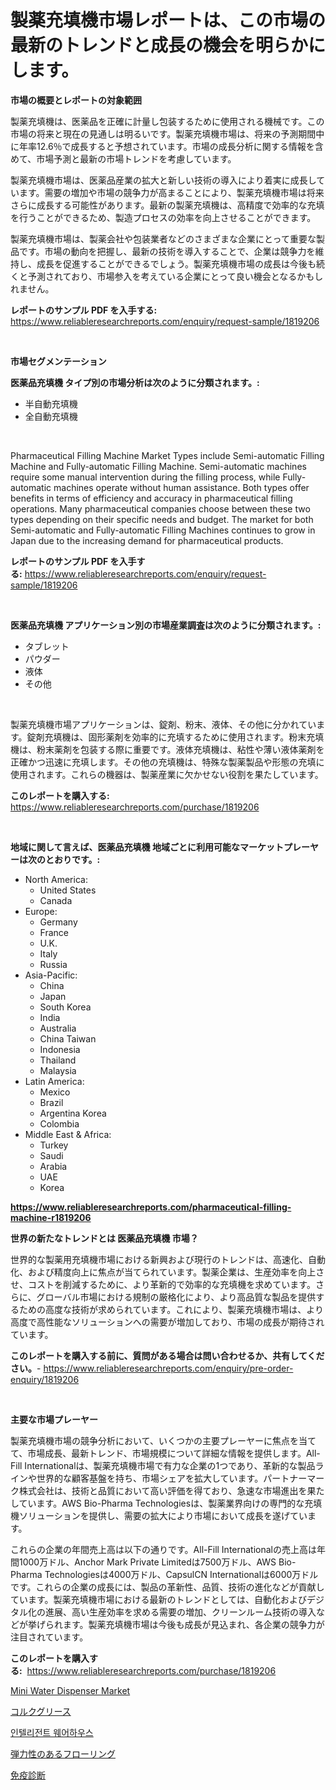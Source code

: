 <p><h1>製薬充填機市場レポートは、この市場の最新のトレンドと成長の機会を明らかにします。</h1></p><p><strong>市場の概要とレポートの対象範囲</strong></p>
<p><p>製薬充填機は、医薬品を正確に計量し包装するために使用される機械です。この市場の将来と現在の見通しは明るいです。製薬充填機市場は、将来の予測期間中に年率12.6％で成長すると予想されています。市場の成長分析に関する情報を含めて、市場予測と最新の市場トレンドを考慮しています。 </p><p>製薬充填機市場は、医薬品産業の拡大と新しい技術の導入により着実に成長しています。需要の増加や市場の競争力が高まることにより、製薬充填機市場は将来さらに成長する可能性があります。最新の製薬充填機は、高精度で効率的な充填を行うことができるため、製造プロセスの効率を向上させることができます。 </p><p>製薬充填機市場は、製薬会社や包装業者などのさまざまな企業にとって重要な製品です。市場の動向を把握し、最新の技術を導入することで、企業は競争力を維持し、成長を促進することができるでしょう。製薬充填機市場の成長は今後も続くと予測されており、市場参入を考えている企業にとって良い機会となるかもしれません。</p></p>
<p><strong>レポートのサンプル PDF を入手する:</strong> <a href="https://www.reliableresearchreports.com/enquiry/request-sample/1819206">https://www.reliableresearchreports.com/enquiry/request-sample/1819206</a></p>
<p>&nbsp;</p>
<p><strong>市場セグメンテーション</strong></p>
<p><strong>医薬品充填機 タイプ別の市場分析は次のように分類されます。:</strong></p>
<p><ul><li>半自動充填機</li><li>全自動充填機</li></ul></p>
<p>&nbsp;</p>
<p><p>Pharmaceutical Filling Machine Market Types include Semi-automatic Filling Machine and Fully-automatic Filling Machine. Semi-automatic machines require some manual intervention during the filling process, while Fully-automatic machines operate without human assistance. Both types offer benefits in terms of efficiency and accuracy in pharmaceutical filling operations. Many pharmaceutical companies choose between these two types depending on their specific needs and budget. The market for both Semi-automatic and Fully-automatic Filling Machines continues to grow in Japan due to the increasing demand for pharmaceutical products.</p></p>
<p><strong>レポートのサンプル PDF を入手する:</strong>&nbsp;<a href="https://www.reliableresearchreports.com/enquiry/request-sample/1819206">https://www.reliableresearchreports.com/enquiry/request-sample/1819206</a></p>
<p>&nbsp;</p>
<p><strong> 医薬品充填機 アプリケーション別の市場産業調査は次のように分類されます。:</strong></p>
<p><ul><li>タブレット</li><li>パウダー</li><li>液体</li><li>その他</li></ul></p>
<p>&nbsp;</p>
<p><p>製薬充填機市場アプリケーションは、錠剤、粉末、液体、その他に分かれています。錠剤充填機は、固形薬剤を効率的に充填するために使用されます。粉末充填機は、粉末薬剤を包装する際に重要です。液体充填機は、粘性や薄い液体薬剤を正確かつ迅速に充填します。その他の充填機は、特殊な製薬製品や形態の充填に使用されます。これらの機器は、製薬産業に欠かせない役割を果たしています。</p></p>
<p><strong>このレポートを購入する:</strong>&nbsp; <a href="https://www.reliableresearchreports.com/purchase/1819206">https://www.reliableresearchreports.com/purchase/1819206</a></p>
<p>&nbsp;</p>
<p><strong>地域に関して言えば、医薬品充填機 地域ごとに利用可能なマーケットプレーヤーは次のとおりです。:</strong></p>
<p><ul>
    <li>
        North America:
        <ul>
            <li>United States</li>
            <li>Canada</li>
        </ul>
    </li>
    <li>
        Europe:
        <ul>
            <li>Germany</li>
            <li>France</li>
            <li>U.K.</li>
            <li>Italy</li>
            <li>Russia</li>
        </ul>
    </li>
    <li>
        Asia-Pacific:
        <ul>
            <li>China</li>
            <li>Japan</li>
            <li>South Korea</li>
            <li>India</li>
            <li>Australia</li>
            <li>China Taiwan</li>
            <li>Indonesia</li>
            <li>Thailand</li>
            <li>Malaysia</li>
        </ul>
    </li>
    <li>
        Latin America:
        <ul>
            <li>Mexico</li>
            <li>Brazil</li>
            <li>Argentina Korea</li>
            <li>Colombia</li>
        </ul>
    </li>
    <li>
        Middle East & Africa:
        <ul>
            <li>Turkey</li>
            <li>Saudi</li>
            <li>Arabia</li>
            <li>UAE</li>
            <li>Korea</li>
        </ul>
    </li>
    </ul></p>
<p><strong><a href="https://www.reliableresearchreports.com/pharmaceutical-filling-machine-r1819206">https://www.reliableresearchreports.com/pharmaceutical-filling-machine-r1819206</a></strong>&nbsp;</p>
<p><strong>世界の新たなトレンドとは 医薬品充填機 市場？</strong></p>
<p><p>世界的な製薬用充填機市場における新興および現行のトレンドは、高速化、自動化、および精度向上に焦点が当てられています。製薬企業は、生産効率を向上させ、コストを削減するために、より革新的で効率的な充填機を求めています。さらに、グローバル市場における規制の厳格化により、より高品質な製品を提供するための高度な技術が求められています。これにより、製薬充填機市場は、より高度で高性能なソリューションへの需要が増加しており、市場の成長が期待されています。</p></p>
<p><strong>このレポートを購入する前に、質問がある場合は問い合わせるか、共有してください。</strong>- <a href="https://www.reliableresearchreports.com/enquiry/pre-order-enquiry/1819206">https://www.reliableresearchreports.com/enquiry/pre-order-enquiry/1819206</a></p>
<p>&nbsp;</p>
<p><strong>主要な市場プレーヤー</strong></p>
<p><p>製薬充填機市場の競争分析において、いくつかの主要プレーヤーに焦点を当てて、市場成長、最新トレンド、市場規模について詳細な情報を提供します。All-Fill Internationalは、製薬充填機市場で有力な企業の1つであり、革新的な製品ラインや世界的な顧客基盤を持ち、市場シェアを拡大しています。パートナーマーク株式会社は、技術と品質において高い評価を得ており、急速な市場進出を果たしています。AWS Bio-Pharma Technologiesは、製薬業界向けの専門的な充填機ソリューションを提供し、需要の拡大により市場において成長を遂げています。</p><p>これらの企業の年間売上高は以下の通りです。All-Fill Internationalの売上高は年間1000万ドル、Anchor Mark Private Limitedは7500万ドル、AWS Bio-Pharma Technologiesは4000万ドル、CapsulCN Internationalは6000万ドルです。これらの企業の成長には、製品の革新性、品質、技術の進化などが貢献しています。製薬充填機市場における最新のトレンドとしては、自動化およびデジタル化の進展、高い生産効率を求める需要の増加、クリーンルーム技術の導入などが挙げられます。製薬充填機市場は今後も成長が見込まれ、各企業の競争力が注目されています。</p></p>
<p><strong>このレポートを購入する:</strong>&nbsp;&nbsp;<a href="https://www.reliableresearchreports.com/purchase/1819206">https://www.reliableresearchreports.com/purchase/1819206</a></p>
<p><p><a href="https://github.com/mancsybtousav/Market-Research-Report-List-2/blob/main/mini-water-dispenser-market.md">Mini Water Dispenser Market</a></p><p><a href="https://github.com/marbadji/Market-Research-Report-List-1/blob/main/482274929555.md">コルクグリース</a></p><p><a href="https://medium.com/@karenburke2009/%EC%A7%80%EB%8A%A5%ED%98%95-%EC%B0%BD%EA%B3%A0-%EC%8B%9C%EC%9E%A5-%EC%8B%9C%EC%9E%A5-%EC%A0%90%EC%9C%A0%EC%9C%A8-%EC%8B%9C%EC%9E%A5-%EB%8F%99%ED%96%A5-%EB%B0%8F-%EB%AF%B8%EB%9E%98-%EC%84%B1%EC%9E%A5-%ED%83%90%EC%83%89-7bfa1b5bc5f9">인텔리전트 웨어하우스</a></p><p><a href="https://medium.com/@camilcosta76856/%E5%BC%BE%E5%8A%9B%E6%80%A7%E5%BA%8A%E6%9D%90%E5%B8%82%E5%A0%B4%E3%81%AE%E3%82%A4%E3%83%B3%E3%82%B5%E3%82%A4%E3%83%88-%E5%B8%82%E5%A0%B4%E5%8B%95%E5%90%91-%E6%88%90%E9%95%B7-2024%E5%B9%B4%E3%81%8B%E3%82%892031%E5%B9%B4%E3%81%BE%E3%81%A7%E3%81%AE%E4%BA%88%E6%B8%AC-3a81c5f505f8">弾力性のあるフローリング</a></p><p><a href="https://medium.com/@rockcod61/%E5%85%8D%E7%96%AB%E8%A8%BA%E6%96%AD%E5%B8%82%E5%A0%B4%E3%81%AF%E5%B8%82%E5%A0%B4%E3%82%B7%E3%82%A7%E3%82%A2-%E5%B8%82%E5%A0%B4%E3%83%88%E3%83%AC%E3%83%B3%E3%83%89-%E5%B8%82%E5%A0%B4%E6%88%90%E9%95%B7%E3%81%AB%E9%96%A2%E3%81%99%E3%82%8B%E6%83%85%E5%A0%B1%E3%82%92%E6%8F%90%E4%BE%9B%E3%81%97%E3%81%BE%E3%81%99-6009a2819a81">免疫診断</a></p></p>